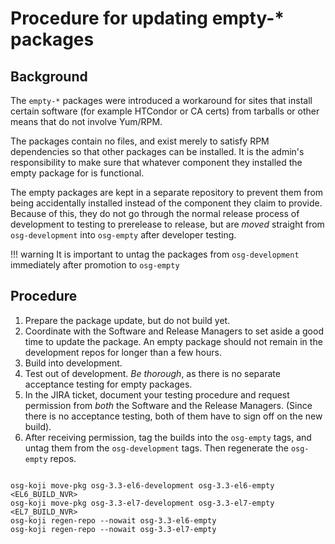 Procedure for updating empty-\* packages
========================================

Background
----------

The `empty-*` packages were introduced a workaround for sites that install certain software (for example HTCondor or CA certs) from tarballs or other means that do not involve Yum/RPM.

The packages contain no files, and exist merely to satisfy RPM dependencies so that other packages can be installed. It is the admin's responsibility to make sure that whatever component they installed the empty package for is functional.

The empty packages are kept in a separate repository to prevent them from being accidentally installed instead of the component they claim to provide. Because of this, they do not go through the normal release process of development to testing to prerelease to release, but are *moved* straight from `osg-development` into `osg-empty` after developer testing. 

!!! warning
    It is important to untag the packages from `osg-development` immediately after promotion to `osg-empty`

Procedure
---------

1.  Prepare the package update, but do not build yet.
2.  Coordinate with the Software and Release Managers to set aside a good time to update the package. An empty package should not remain in the development repos for longer than a few hours.
3.  Build into development.
4.  Test out of development. *Be thorough*, as there is no separate acceptance testing for empty packages.
5.  In the JIRA ticket, document your testing procedure and request permission from *both* the Software and the Release Managers. (Since there is no acceptance testing, both of them have to sign off on the new build).
6.  After receiving permission, tag the builds into the `osg-empty` tags, and untag them from the `osg-development` tags. Then regenerate the `osg-empty` repos. <pre class="screen">

```
osg-koji move-pkg osg-3.3-el6-development osg-3.3-el6-empty <EL6_BUILD_NVR>
osg-koji move-pkg osg-3.3-el7-development osg-3.3-el7-empty <EL7_BUILD_NVR>
osg-koji regen-repo --nowait osg-3.3-el6-empty
osg-koji regen-repo --nowait osg-3.3-el7-empty
```
